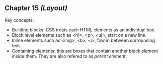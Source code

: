##  Chapter 15 *(Layout)*

Key concepts:
  - Building blocks: CSS treats each HTML elements as an individual box. 
  - Block level elements such as \<h1>, \<p>, \<ul>, start on a new line.
  - Inline elements such as \<img>, \<b>, \<i>, fow in between surrounding text. 
  - Containing elements: this are boxes that contain another block element inside them. They are also refered to as _parent element_.
  